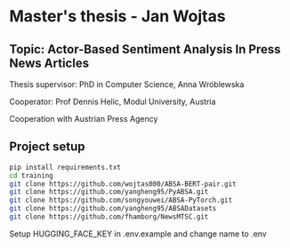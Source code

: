 # Master's thesis - Jan Wojtas

## Topic: Actor-Based Sentiment Analysis In Press News Articles

Thesis supervisor: PhD in Computer Science, Anna Wróblewska

Cooperator: Prof Dennis Helic, Modul University, Austria

Cooperation with Austrian Press Agency

## Project setup

```bash
pip install requirements.txt
cd training
git clone https://github.com/wojtas000/ABSA-BERT-pair.git
git clone https://github.com/yangheng95/PyABSA.git
git clone https://github.com/songyouwei/ABSA-PyTorch.git
git clone https://github.com/yangheng95/ABSADatasets
git clone https://github.com/fhamborg/NewsMTSC.git
```
Setup HUGGING_FACE_KEY in .env.example and change name to .env
